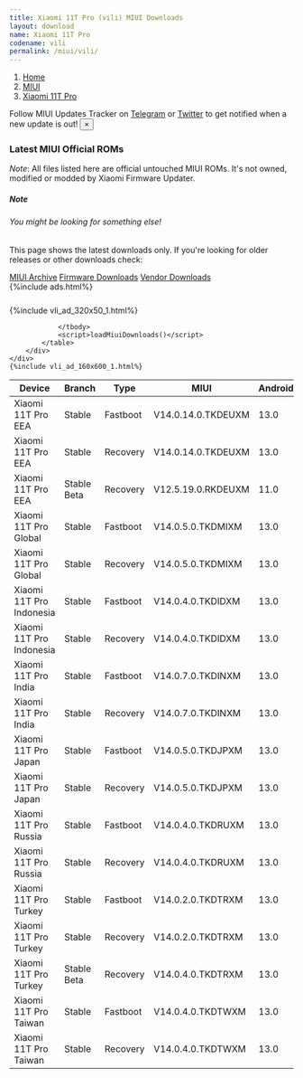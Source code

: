 ```yaml
---
title: Xiaomi 11T Pro (vili) MIUI Downloads
layout: download
name: Xiaomi 11T Pro
codename: vili
permalink: /miui/vili/
---
```

<nav aria-label="breadcrumb">
    <ol class="breadcrumb">
        <li class="breadcrumb-item"><a href="/">Home</a></li>
        <li class="breadcrumb-item"><a href="/miui/">MIUI</a></li>
        <li class="breadcrumb-item active" aria-current="page"><a href="/miui/vili/">Xiaomi 11T Pro</a></li>
    </ol>
</nav>
<div class="alert alert-primary alert-dismissible fade show" role="alert">
    Follow MIUI Updates Tracker on <a href="https://t.me/MIUIUpdatesTracker" class="alert-link">Telegram</a>
     or <a href="https://twitter.com/MiFwUpdater" class="alert-link">Twitter</a> to get notified when a new update is out!
    <button type="button" class="close" data-dismiss="alert" aria-label="Close">
        <span aria-hidden="true">&times;</span>
    </button>
</div>

### Latest MIUI Official ROMs
*Note*: All files listed here are official untouched MIUI ROMs. It's not owned, modified or modded by Xiaomi Firmware Updater.
<div class="card">
  <div class="card-body">
    <h5 class="card-title">Note</h5>
    <h6 class="card-subtitle mb-2 text-muted">You might be looking for something else!</h6>
    <p class="card-text">This page shows the latest downloads only.
     If you're looking for older releases or other downloads check:</p>
    <a href="/archive/miui/vili/" class="card-link">MIUI Archive</a>
    <a href="/firmware/vili/" class="card-link">Firmware Downloads</a>
    <a href="/vendor/vili/" class="card-link">Vendor Downloads</a>
  </div>
</div>
{%include ads.html%}
<div class="row justify-content-center">
    <div class="col-10">
        <div class="table-responsive-md" style="margin-top: 25px;">
            {%include vli_ad_320x50_1.html%}
            <table id="miui" class="display dt-responsive nowrap compact table table-striped table-hover table-sm">
                <thead class="thead-dark">
                    <tr>
                        <th data-ref="device">Device</th>
                        <th data-ref="branch">Branch</th>
                        <th data-ref="type">Type</th>
                        <th data-ref="miui">MIUI</th>
                        <th data-ref="android">Android</th>
                        <th data-ref="size">Size</th>
                        <th data-ref="size">Date</th>
                        <th data-ref="link">Link</th>
                    </tr>
                </thead>
                <tbody>
                <tr><td>Xiaomi 11T Pro EEA</td><td>Stable</td><td>Fastboot</td><td>V14.0.14.0.TKDEUXM</td><td>13.0</td><td>6.3 GB</td><td>2023-11-02</td><td><a href="/miui/vili/stable/V14.0.14.0.TKDEUXM/">Download</a></td></tr>
<tr><td>Xiaomi 11T Pro EEA</td><td>Stable</td><td>Recovery</td><td>V14.0.14.0.TKDEUXM</td><td>13.0</td><td>4.8 GB</td><td>2023-11-22</td><td><a href="/miui/vili/stable/V14.0.14.0.TKDEUXM/">Download</a></td></tr>
<tr><td>Xiaomi 11T Pro EEA</td><td>Stable Beta</td><td>Recovery</td><td>V12.5.19.0.RKDEUXM</td><td>11.0</td><td>3.4 GB</td><td>2021-12-20</td><td><a href="/miui/vili/stable beta/V12.5.19.0.RKDEUXM/">Download</a></td></tr>
<tr><td>Xiaomi 11T Pro Global</td><td>Stable</td><td>Fastboot</td><td>V14.0.5.0.TKDMIXM</td><td>13.0</td><td>6.5 GB</td><td>2023-12-18</td><td><a href="/miui/vili/stable/V14.0.5.0.TKDMIXM/">Download</a></td></tr>
<tr><td>Xiaomi 11T Pro Global</td><td>Stable</td><td>Recovery</td><td>V14.0.5.0.TKDMIXM</td><td>13.0</td><td>4.9 GB</td><td>2023-12-22</td><td><a href="/miui/vili/stable/V14.0.5.0.TKDMIXM/">Download</a></td></tr>
<tr><td>Xiaomi 11T Pro Indonesia</td><td>Stable</td><td>Fastboot</td><td>V14.0.4.0.TKDIDXM</td><td>13.0</td><td>6.2 GB</td><td>2023-09-05</td><td><a href="/miui/vili/stable/V14.0.4.0.TKDIDXM/">Download</a></td></tr>
<tr><td>Xiaomi 11T Pro Indonesia</td><td>Stable</td><td>Recovery</td><td>V14.0.4.0.TKDIDXM</td><td>13.0</td><td>4.7 GB</td><td>2023-09-13</td><td><a href="/miui/vili/stable/V14.0.4.0.TKDIDXM/">Download</a></td></tr>
<tr><td>Xiaomi 11T Pro India</td><td>Stable</td><td>Fastboot</td><td>V14.0.7.0.TKDINXM</td><td>13.0</td><td>5.6 GB</td><td>2023-11-29</td><td><a href="/miui/vili/stable/V14.0.7.0.TKDINXM/">Download</a></td></tr>
<tr><td>Xiaomi 11T Pro India</td><td>Stable</td><td>Recovery</td><td>V14.0.7.0.TKDINXM</td><td>13.0</td><td>4.8 GB</td><td>2023-12-05</td><td><a href="/miui/vili/stable/V14.0.7.0.TKDINXM/">Download</a></td></tr>
<tr><td>Xiaomi 11T Pro Japan</td><td>Stable</td><td>Fastboot</td><td>V14.0.5.0.TKDJPXM</td><td>13.0</td><td>6.1 GB</td><td>2023-10-16</td><td><a href="/miui/vili/stable/V14.0.5.0.TKDJPXM/">Download</a></td></tr>
<tr><td>Xiaomi 11T Pro Japan</td><td>Stable</td><td>Recovery</td><td>V14.0.5.0.TKDJPXM</td><td>13.0</td><td>4.7 GB</td><td>2023-10-30</td><td><a href="/miui/vili/stable/V14.0.5.0.TKDJPXM/">Download</a></td></tr>
<tr><td>Xiaomi 11T Pro Russia</td><td>Stable</td><td>Fastboot</td><td>V14.0.4.0.TKDRUXM</td><td>13.0</td><td>6.2 GB</td><td>2023-07-04</td><td><a href="/miui/vili/stable/V14.0.4.0.TKDRUXM/">Download</a></td></tr>
<tr><td>Xiaomi 11T Pro Russia</td><td>Stable</td><td>Recovery</td><td>V14.0.4.0.TKDRUXM</td><td>13.0</td><td>4.7 GB</td><td>2023-07-11</td><td><a href="/miui/vili/stable/V14.0.4.0.TKDRUXM/">Download</a></td></tr>
<tr><td>Xiaomi 11T Pro Turkey</td><td>Stable</td><td>Fastboot</td><td>V14.0.2.0.TKDTRXM</td><td>13.0</td><td>6.1 GB</td><td>2023-03-01</td><td><a href="/miui/vili/stable/V14.0.2.0.TKDTRXM/">Download</a></td></tr>
<tr><td>Xiaomi 11T Pro Turkey</td><td>Stable</td><td>Recovery</td><td>V14.0.2.0.TKDTRXM</td><td>13.0</td><td>4.7 GB</td><td>2023-03-20</td><td><a href="/miui/vili/stable/V14.0.2.0.TKDTRXM/">Download</a></td></tr>
<tr><td>Xiaomi 11T Pro Turkey</td><td>Stable Beta</td><td>Recovery</td><td>V14.0.4.0.TKDTRXM</td><td>13.0</td><td>4.7 GB</td><td>2023-08-29</td><td><a href="/miui/vili/stable beta/V14.0.4.0.TKDTRXM/">Download</a></td></tr>
<tr><td>Xiaomi 11T Pro Taiwan</td><td>Stable</td><td>Fastboot</td><td>V14.0.4.0.TKDTWXM</td><td>13.0</td><td>5.5 GB</td><td>2023-12-11</td><td><a href="/miui/vili/stable/V14.0.4.0.TKDTWXM/">Download</a></td></tr>
<tr><td>Xiaomi 11T Pro Taiwan</td><td>Stable</td><td>Recovery</td><td>V14.0.4.0.TKDTWXM</td><td>13.0</td><td>4.7 GB</td><td>2023-12-14</td><td><a href="/miui/vili/stable/V14.0.4.0.TKDTWXM/">Download</a></td></tr>

                </tbody>
                <script>loadMiuiDownloads()</script>
            </table>
        </div>
    </div>
    {%include vli_ad_160x600_1.html%}
</div>
